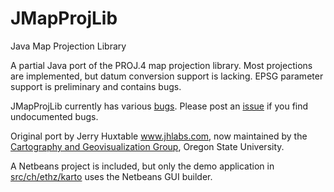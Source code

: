 JMapProjLib
===========

Java Map Projection Library

A partial Java port of the PROJ.4 map projection library. Most projections are implemented, but datum conversion support is lacking. EPSG parameter support is preliminary and contains bugs.

JMapProjLib currently has various [bugs](https://github.com/OSUCartography/JMapProjLib/issues). Please post an [issue](https://github.com/OSUCartography/JMapProjLib/issues) if you find undocumented bugs.

Original port by Jerry Huxtable www.jhlabs.com, now maintained by the [Cartography and Geovisualization Group](http://cartography.oregonstate.edu), Oregon State University.

A Netbeans project is included, but only the demo application in [src/ch/ethz/karto](src/ch/ethz/karto) uses the Netbeans GUI builder. 
